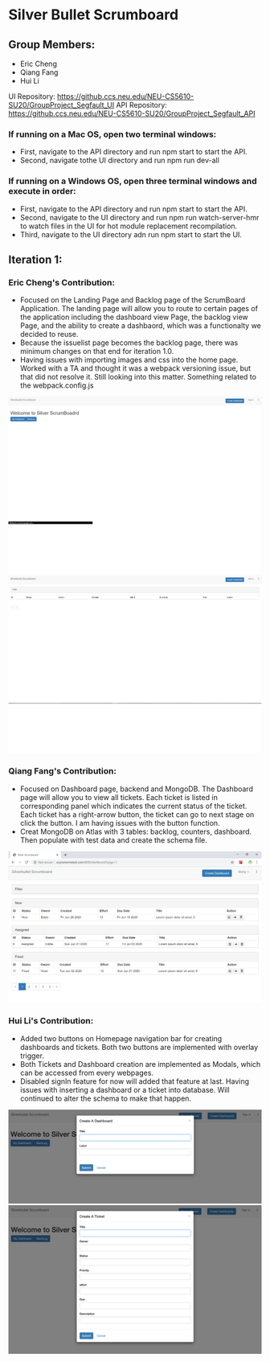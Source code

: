 # Silver Bullet Scrumboard 
## Group Members:
- Eric Cheng
- Qiang Fang
- Hui Li

UI Repository: https://github.ccs.neu.edu/NEU-CS5610-SU20/GroupProject_Segfault_UI
API Repository: https://github.ccs.neu.edu/NEU-CS5610-SU20/GroupProject_Segfault_API

### If running on a Mac OS, open two terminal windows:
- First, navigate to the API directory and run npm start to start the API.
- Second, navigate tothe UI directory and run npm run dev-all
### If running on a Windows OS, open three terminal windows and execute in order:
- First, navigate to the API directory and run npm start to start the API.
- Second, navigate to the UI directory and run npm run watch-server-hmr to watch files in the UI for hot module replacement recompilation.
- Third, navigate to the UI directory adn run npm start to start the UI.

## Iteration 1:
### Eric Cheng's Contribution: 
- Focused on the Landing Page and Backlog page of the ScrumBoard Application. The landing page will allow you to route to certain pages of the application including the dashboard view Page, the backlog view Page, and the ability to create a dashbaord, which was a functionalty we decided to reuse. 
- Because the issuelist page becomes the backlog page, there was minimum changes on that end for iteration 1.0. 
- Having issues with importing images and css into the home page. Worked with a TA and thought it was a webpack versioning issue, but that did not resolve it. Still looking into this matter. Something related to the webpack.config.js

![Home](/images/Home.png)
![Backlog](/images/BackLog.png)

### Qiang Fang's Contribution: 
- Focused on Dashboard page, backend and MongoDB. The Dashboard page will allow you to view all tickets. Each ticket is listed in corresponding panel which indicates the current status of the ticket. Each ticket has a right-arrow button, the ticket can go to next stage on click the button. I am having issues with the button function.
- Creat MongoDB on Atlas with 3 tables: backlog, counters, dashboard. Then populate with test data and create the schema file.

![Dashboard](/images/Dashboard.png)

### Hui Li's Contribution: 
- Added two buttons on Homepage navigation bar for creating dashboards and tickets. Both two buttons are implemented with overlay trigger.
- Both Tickets and Dashboard creation are implemented as Modals, which can be accessed from every webpages.
- Disabled signIn feature for now will added that feature at last. Having issues with inserting a dashboard or a ticket into database. Will continued to alter the schema to make that happen.

![dashboardModal](/images/dashboardModal.png)
![ticketModal](/images/ticketModal.png)
